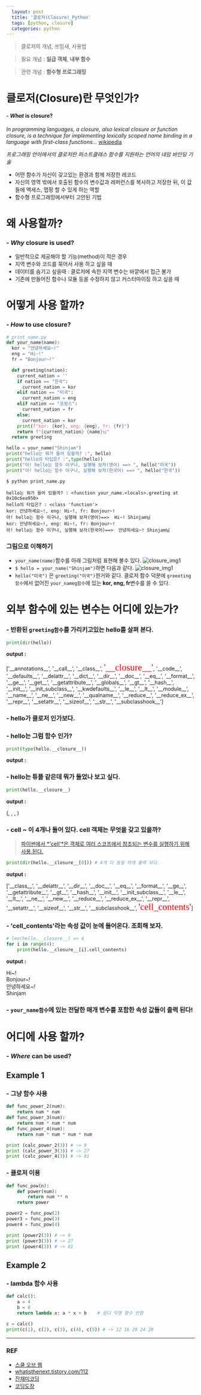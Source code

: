 ```yaml
---
  layout: post
  title: '클로저(Closure)_Python'
  tags: [python, closure]
  categories: python
---
```


> 클로저의 개념, 쓰임새, 사용법

> 필요 개념 : **일급 객체**, **내부 함수**

> 관련 개념 : **함수형 프로그래밍**

# 클로저(Closure)란 무엇인가?
#### - _What_ is closure?
*In programming languages, a closure, also lexical closure or function closure, is a technique for implementing lexically scoped name binding in a language with first-class functions...* [wikipedia](https://en.wikipedia.org/wiki/Closure_(computer_programming))

*프로그래밍 언어에서의 클로저란 퍼스트클래스 함수를 지원하는 언어의 네임 바인딩 기술*

- 어떤 함수가 자신이 갖고있는 환경과 함께 저장한 레코드
- 자신의 영역 밖에서 호출된 함수의 변수값과 레퍼런스를 복사하고 저장한 뒤, 이 값들에 액세스, 맵핑 할 수 있게 하는 역할
- 함수형 프로그래밍에서부터 고안된 기법

# 왜 사용할까?
### - _Why_ closure is used?
- 일반적으로 제공해야 할 기능(method)이 적은 경우
- 지역 변수와 코드를 묶어서 사용 하고 싶을 때
- 데이터를 숨기고 싶을때 : 클로저에 속한 지역 변수는 바깥에서 접근 불가
- 기존에 만들어진 함수나 모듈 등을 수정하지 않고 커스터마이징 하고 싶을 때

# 어떻게 사용 할까?
### - _How_ to use closure?
```python
# print_name.py
def your_name(name):
  kor = "안녕하세요~!"
  eng = "Hi~!"
  fr = "Bonjour~!"

  def greeting(nation):
    current_nation = ''
    if nation == "한국":
      current_nation = kor
    elif nation == "미국":
      current_nation = eng
    elif nation == "프랑스":
      current_nation = fr
    else:
      current_nation = kor
    print(f"kor: {kor}, eng: {eng}, fr: {fr}")
    return f"{current_nation} {name}님"
  return greeting

hello = your_name("Shinjam")
print("hello는 뭐가 들어 있을까? :", hello)
print("hello의 타입은? :",type(hello))
print("아! hello는 함수 이구나, 실행해 보자(영어) ==> ", hello("미국"))
print("아! hello는 함수 이구나, 실행해 보자(한국어) ==> ", hello("한국"))
```
```
$ python print_name.py

hello는 뭐가 들어 있을까? : <function your_name.<locals>.greeting at 0x10c6ea950>
hello의 타입은? : <class 'function'>
kor: 안녕하세요~!, eng: Hi~!, fr: Bonjour~!
아! hello는 함수 이구나, 실행해 보자(영어)==>  Hi~! Shinjam님
kor: 안녕하세요~!, eng: Hi~!, fr: Bonjour~!
아! hello는 함수 이구나, 실행해 보자(한국어)==>  안녕하세요~! Shinjam님
```

### 그림으로 이해하기
- `your_name(name)`함수를 아래 그림처럼 표현해 볼수 있다.
![closure_img1](/assets/img/img_closure1_python.png)
- `$ hello = your_name("Shinjam")`하면 다음과 같다.
![closure_img1](/assets/img/img_closure2_python.png)
- `hello("미국")` 은 `greeting("미국")`한거와 같다. 클로저 함수 덕분에 `greeeting함수`에서 없어진 `your_nameg함수`에 있는 **kor, eng,  fr**변수를 쓸 수 있다.

# 외부 함수에 있는 변수는 어디에 있는가?
### - 반환된 `greeting함수`를 가리키고있는 **hello**를 살펴 본다.

```python
print(dir(hello))
```

**output :**
<p>
['__annotations__', '__call__', '__class__', <span style="font: 25px solid;color: red">'__closure__'</span>, '__code__', '__defaults__', '__delattr__', '__dict__', '__dir__', '__doc__', '__eq__', '__format__', '__ge__', '__get__', '__getattribute__', '__globals__', '__gt__', '__hash__', '__init__', '__init_subclass__', '__kwdefaults__', '__le__', '__lt__', '__module__', '__name__', '__ne__', '__new__', '__qualname__', '__reduce__', '__reduce_ex__', '__repr__', '__setattr__', '__sizeof__', '__str__', '__subclasshook__']
</p>

### - **hello**가 클로저 인가보다.
### - **hello**는 그럼 함수 인가?

```python
print(type(hello.__closure__))
```

**output :**
<p>
<class 'tuple'>
</p>

### - **hello**는 튜플 같은데 뭐가 들었나 보고 싶다.

```python
print(hello.__closure__)
```
**output :**
<p>
(<cell at 0x10c71c810: str object at 0x10c5cd0b0>, <cell at 0x10c71ca90: str object at 0x10c5cda70>, <cell at 0x10c743990: str object at 0x10c7ebdc0>, <cell at 0x10c743650: str object at 0x10aa56a70>)
</p>

### - cell ~ 이 4개나 들어 있다. cell 객체는 무엇을 갖고 있을까?
> [파이썬에서 *'cell'*은 객체로 여러 스코프에서 참조되는 변수를 실행하기 위해 사용 된다.](https://docs.python.org/ko/3.6/c-api/cell.html)

```python
print(dir(hello.__closure__[0])) # 4개 다 동일 하게 출력 되다.
```
**output :**
<p>
['__class__', '__delattr__', '__dir__', '__doc__', '__eq__', '__format__', '__ge__', '__getattribute__', '__gt__', '__hash__', '__init__', '__init_subclass__', '__le__', '__lt__', '__ne__', '__new__', '__reduce__', '__reduce_ex__', '__repr__', '__setattr__', '__sizeof__', '__str__', '__subclasshook__', <span style="font: 25px solid;color: red">'cell_contents'</span>]
</p>

### - 'cell_contents'라는 속성 값이 눈에 들어온다. 조회해 보자.
```python
# len(hello.__closure__) => 4
for i in range(4):
    print(hello.__closure__[i].cell_contents)
```

**output :**
<p>
Hi~! <br>
Bonjour~! <br>
안녕하세요~! <br>
Shinjam <br>
</p>

### - `your_name함수`에 있는 전달한 매개 변수를 포함한 속성 값들이 출력 된다!


# 어디에 사용 할까?
### - _Where_ can be used?

## Example 1
### - 그냥 함수 사용
```python
def func_power_2(num):
    return num * num
def func_power_3(num):
    return num * num * num
def func_power_4(num):
    return num * num * num * num

print (calc_power_2(3)) # ~> 9
print (calc_power_3(3)) # ~> 27
print (calc_power_4(3)) # ~> 81
```
### - 클로저 이용
```python
def func_pow(n):
    def power(num):
        return num ** n
    return power

power2 = func_pow(2)
power3 = func_pow(3)
power4 = func_pow(4)

print (power2(3)) # ~> 9
print (power3(3)) # ~> 27
print (power4(3)) # ~> 81
```

## Example 2
### - lambda 함수 사용
```python
def calc():
    a = 4
    b = 8
    return lambda x: a * x + b    # 람다 익명 함수 반환
 
c = calc()
print(c(1), c(2), c(3), c(4), c(5)) # ~> 12 16 20 24 28
```

---

### REF
- [스쿨 오브 웹](http://schoolofweb.net/blog/posts/파이썬-클로저-closure/)
- [whatisthenext.tistory.com/112](https://whatisthenext.tistory.com/112)
- [잔재미코딩](https://fun-coding.org/PL&OOP4-3.html)
- [코딩도장](https://dojang.io/mod/page/view.php?id=2366)